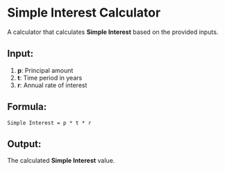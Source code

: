 # Simple Interest Calculator

A calculator that calculates **Simple Interest** based on the provided inputs.

## Input:
1. **p**: Principal amount  
2. **t**: Time period in years  
3. **r**: Annual rate of interest  

## Formula:
```
Simple Interest = p * t * r
```

## Output:
The calculated **Simple Interest** value.

